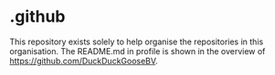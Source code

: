 # .github
This repository exists solely to help organise the repositories in this organisation. The README.md in profile is shown in the overview of https://github.com/DuckDuckGooseBV.
